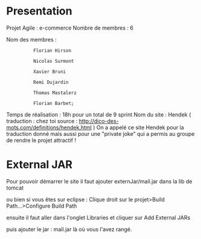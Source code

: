 # Presentation


Projet Agile : e-commerce
Nombre de membres : 6

Nom des membres :

              Florian Hirson

              Nicolas Surmont

              Xavier Bruni

              Remi Dujardin

              Thomas Mastalerz

              Florian Barbet;
  
Temps de réalisation : 18h pour un total de 9 sprint
Nom du site : Hendek ( traduction : chez toi source : http://dico-des-mots.com/definitions/hendek.html )
On a appelé ce site Hendek pour la traduction donné mais aussi pour une "private joke" qui a permis au groupe
de rendre le projet attractif !

# External JAR

Pour pouvoir démarrer le site il faut ajouter externJar/mail.jar dans la lib de tomcat 

ou bien si vous êtes sur eclipse : Clique droit sur le projet>Build Path...>Configure Build Path

ensuite il faut aller dans l'onglet Libraries et cliquer sur Add External JARs

puis ajouter le jar : mail.jar là où vous l'avez rangé.
